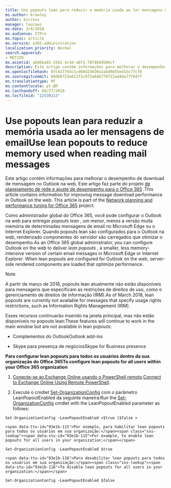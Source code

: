```yaml
---
title: Use popouts lean para reduzir a memória usada ao ler mensagens de email
ms.author: krowley
author: kccross
manager: laurawi
ms.date: 3/8/2018
ms.audience: ITPro
ms.topic: article
ms.service: o365-administration
localization_priority: Normal
search.appverid:
- MET150
ms.assetid: a6d6ba01-2562-4c3d-a8f1-78748dd506cf
description: Este artigo contém informações para melhorar o desempenho de download de mensagem no Outlook na web.
ms.openlocfilehash: 07c427793c1cd60d25020a1ab49855ed1bc77cf6
ms.sourcegitcommit: 69d60723e611f3c973a6d6779722aa9da77f647f
ms.translationtype: MT
ms.contentlocale: pt-BR
ms.lasthandoff: 08/27/2018
ms.locfileid: "22539213"
---
```

# <a name="use-lean-popouts-to-reduce-memory-used-when-reading-mail-messages"></a><span data-ttu-id="93e1b-103">Use popouts lean para reduzir a memória usada ao ler mensagens de email</span><span class="sxs-lookup"><span data-stu-id="93e1b-103">Use lean popouts to reduce memory used when reading mail messages</span></span>

<span data-ttu-id="93e1b-p101">Este artigo contém informações para melhorar o desempenho de download de mensagem no Outlook na web. Este artigo faz parte do projeto [de planejamento de rede e ajuste de desempenho para o Office 365](https://aka.ms/tune) .</span><span class="sxs-lookup"><span data-stu-id="93e1b-p101">This article contains information for improving message download performance in Outlook on the web. This article is part of the [Network planning and performance tuning for Office 365](https://aka.ms/tune) project.</span></span>
   
<span data-ttu-id="93e1b-p102">Como administrador global do Office 365, você pode configurar o Outlook na web para entregar *popouts lean* , um menor, menos a versão muita memória de determinadas mensagens de email no Microsoft Edge ou o Internet Explorer. Quando popouts lean são configurados para o Outlook na web, renderizado componentes do servidor são carregados que otimizar o desempenho.</span><span class="sxs-lookup"><span data-stu-id="93e1b-p102">As an Office 365 global administrator, you can configure Outlook on the web to deliver  *lean popouts*  , a smaller, less memory-intensive version of certain email messages in Microsoft Edge or Internet Explorer. When lean popouts are configured for Outlook on the web, server-side rendered components are loaded that optimize performance.</span></span> 
  
> [!NOTE]
> <span data-ttu-id="93e1b-108">A partir de março de 2018, popouts lean atualmente não estão disponíveis para mensagens que especificam as restrições de direitos de uso, como o gerenciamento de direitos de informação (IRM).</span><span class="sxs-lookup"><span data-stu-id="93e1b-108">As of March 2018, lean popouts are currently not available for messages that specify usage rights restrictions, such as Information Rights Management (IRM).</span></span> 
  
<span data-ttu-id="93e1b-109">Esses recursos continuarão inserido na janela principal, mas não estão disponíveis no popouts lean:</span><span class="sxs-lookup"><span data-stu-id="93e1b-109">These features will continue to work in the main window but are not available in lean popouts:</span></span>
  
- <span data-ttu-id="93e1b-110">Complementos do Outlook</span><span class="sxs-lookup"><span data-stu-id="93e1b-110">Outlook add-ins</span></span>
    
- <span data-ttu-id="93e1b-111">Skype para presença de negócios</span><span class="sxs-lookup"><span data-stu-id="93e1b-111">Skype for Business presence</span></span>
    
 <span data-ttu-id="93e1b-112">**Para configurar lean popouts para todos os usuários dentro da sua organização do Office 365**</span><span class="sxs-lookup"><span data-stu-id="93e1b-112">**To configure lean popouts for all users within your Office 365 organization**</span></span>
  
1. <span data-ttu-id="93e1b-113">[Conecte-se ao Exchange Online usando o PowerShell remoto](http://technet.microsoft.com/library/jj984289%28v=exchg.150%29.aspx ).</span><span class="sxs-lookup"><span data-stu-id="93e1b-113">[Connect to Exchange Online Using Remote PowerShell](http://technet.microsoft.com/library/jj984289%28v=exchg.150%29.aspx ).</span></span>
    
2. <span data-ttu-id="93e1b-114">Execute o cmdlet [Set-OrganizationConfig](https://technet.microsoft.com/library/aa997443%28v=exchg.160%29.aspx) com o parâmetro LeanPopoutEnabled da seguinte maneira:</span><span class="sxs-lookup"><span data-stu-id="93e1b-114">Run the [Set-OrganizationConfig](https://technet.microsoft.com/library/aa997443%28v=exchg.160%29.aspx) cmdlet with the LeanPopoutEnabled parameter as follows:</span></span> 
    
  ```
  Set-OrganizationConfig -LeanPopoutEnabled <$true |$false >
  ```

    <span data-ttu-id="93e1b-115">Por exemplo, para habilitar lean popouts para todos os usuários em sua organização:</span><span class="sxs-lookup"><span data-stu-id="93e1b-115">For example, to enable lean popouts for all users in your organization:</span></span>
    
  ```
  Set-OrganizationConfig -LeanPopoutEnabled $true
  ```

    <span data-ttu-id="93e1b-116">Para desabilitar lean popouts para todos os usuários em sua organização:</span><span class="sxs-lookup"><span data-stu-id="93e1b-116">To disable lean popouts for all users in your organization:</span></span>
    
  ```
  Set-OrganizationConfig -LeanPopoutEnabled $false
  ```


